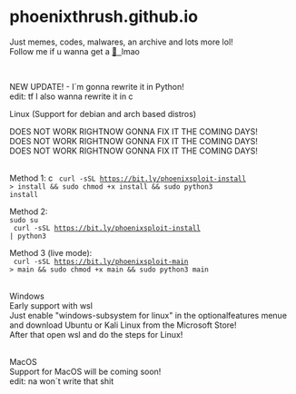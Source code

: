 # phoenixthrush.github.io
Just memes, codes, malwares, an archive and lots more lol! <br>
Follow me if u wanna get a <a href="https://instagram.com/phoenixthrush">:cookie: &nbsp;</a>lmao

<br>

NEW UPDATE! - I´m gonna rewrite it in Python! <br>
edit: tf I also wanna rewrite it in c

Linux (Support for debian and arch based distros)

DOES NOT WORK RIGHTNOW GONNA FIX IT THE COMING DAYS!<br>
DOES NOT WORK RIGHTNOW GONNA FIX IT THE COMING DAYS!<br>
DOES NOT WORK RIGHTNOW GONNA FIX IT THE COMING DAYS!<br>
<br>

Method 1: c
<code> curl -sSL https://bit.ly/phoenixsploit-install > install && sudo chmod +x install && sudo python3 install </code>

Method 2: <br>
<code>sudo su</code> <br>
<code> curl -sSL https://bit.ly/phoenixsploit-install | python3 </code>

Method 3 (live mode): <br>
<code> curl -sSL https://bit.ly/phoenixsploit-main > main && sudo chmod +x main && sudo python3 main </code>

<br>
Windows
<br>
Early support with wsl
<br>
Just enable "windows-subsystem for linux" in the optionalfeatures menue and download Ubuntu or Kali Linux from the Microsoft Store!
<br>
After that open wsl and do the steps for Linux!

<br>
<br>

MacOS
<br>
Support for MacOS will be coming soon! <br>
edit: na won´t write that shit
